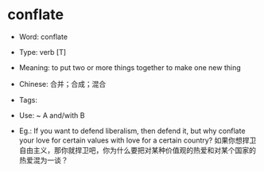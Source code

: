 # conflate

- Word: conflate

- Type: verb [T]
- Meaning: to put two or more things together to make one new thing
- Chinese: 合并；合成；混合
- Tags: 
- Use: ~ A and/with B
- Eg.: If you want to defend liberalism, then defend it, but why conflate your love for certain values with love for a certain country? 如果你想捍卫自由主义，那你就捍卫吧，你为什么要把对某种价值观的热爱和对某个国家的热爱混为一谈？

